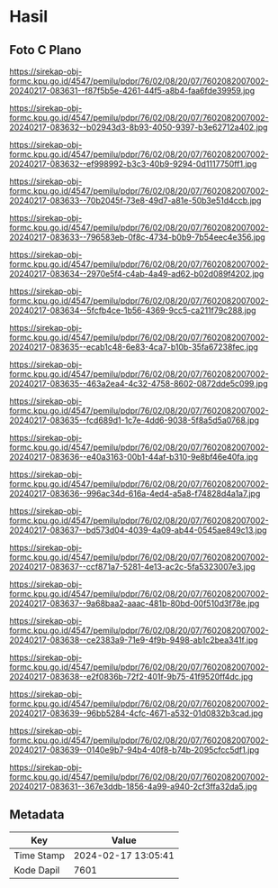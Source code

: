 # Hasil

## Foto C Plano

https://sirekap-obj-formc.kpu.go.id/4547/pemilu/pdpr/76/02/08/20/07/7602082007002-20240217-083631--f87f5b5e-4261-44f5-a8b4-faa6fde39959.jpg

https://sirekap-obj-formc.kpu.go.id/4547/pemilu/pdpr/76/02/08/20/07/7602082007002-20240217-083632--b02943d3-8b93-4050-9397-b3e62712a402.jpg

https://sirekap-obj-formc.kpu.go.id/4547/pemilu/pdpr/76/02/08/20/07/7602082007002-20240217-083632--ef998992-b3c3-40b9-9294-0d1117750ff1.jpg

https://sirekap-obj-formc.kpu.go.id/4547/pemilu/pdpr/76/02/08/20/07/7602082007002-20240217-083633--70b2045f-73e8-49d7-a81e-50b3e51d4ccb.jpg

https://sirekap-obj-formc.kpu.go.id/4547/pemilu/pdpr/76/02/08/20/07/7602082007002-20240217-083633--796583eb-0f8c-4734-b0b9-7b54eec4e356.jpg

https://sirekap-obj-formc.kpu.go.id/4547/pemilu/pdpr/76/02/08/20/07/7602082007002-20240217-083634--2970e5f4-c4ab-4a49-ad62-b02d089f4202.jpg

https://sirekap-obj-formc.kpu.go.id/4547/pemilu/pdpr/76/02/08/20/07/7602082007002-20240217-083634--5fcfb4ce-1b56-4369-9cc5-ca211f79c288.jpg

https://sirekap-obj-formc.kpu.go.id/4547/pemilu/pdpr/76/02/08/20/07/7602082007002-20240217-083635--ecab1c48-6e83-4ca7-b10b-35fa67238fec.jpg

https://sirekap-obj-formc.kpu.go.id/4547/pemilu/pdpr/76/02/08/20/07/7602082007002-20240217-083635--463a2ea4-4c32-4758-8602-0872dde5c099.jpg

https://sirekap-obj-formc.kpu.go.id/4547/pemilu/pdpr/76/02/08/20/07/7602082007002-20240217-083635--fcd689d1-1c7e-4dd6-9038-5f8a5d5a0768.jpg

https://sirekap-obj-formc.kpu.go.id/4547/pemilu/pdpr/76/02/08/20/07/7602082007002-20240217-083636--e40a3163-00b1-44af-b310-9e8bf46e40fa.jpg

https://sirekap-obj-formc.kpu.go.id/4547/pemilu/pdpr/76/02/08/20/07/7602082007002-20240217-083636--996ac34d-616a-4ed4-a5a8-f74828d4a1a7.jpg

https://sirekap-obj-formc.kpu.go.id/4547/pemilu/pdpr/76/02/08/20/07/7602082007002-20240217-083637--bd573d04-4039-4a09-ab44-0545ae849c13.jpg

https://sirekap-obj-formc.kpu.go.id/4547/pemilu/pdpr/76/02/08/20/07/7602082007002-20240217-083637--ccf871a7-5281-4e13-ac2c-5fa5323007e3.jpg

https://sirekap-obj-formc.kpu.go.id/4547/pemilu/pdpr/76/02/08/20/07/7602082007002-20240217-083637--9a68baa2-aaac-481b-80bd-00f510d3f78e.jpg

https://sirekap-obj-formc.kpu.go.id/4547/pemilu/pdpr/76/02/08/20/07/7602082007002-20240217-083638--ce2383a9-71e9-4f9b-9498-ab1c2bea341f.jpg

https://sirekap-obj-formc.kpu.go.id/4547/pemilu/pdpr/76/02/08/20/07/7602082007002-20240217-083638--e2f0836b-72f2-401f-9b75-41f9520ff4dc.jpg

https://sirekap-obj-formc.kpu.go.id/4547/pemilu/pdpr/76/02/08/20/07/7602082007002-20240217-083639--96bb5284-4cfc-4671-a532-01d0832b3cad.jpg

https://sirekap-obj-formc.kpu.go.id/4547/pemilu/pdpr/76/02/08/20/07/7602082007002-20240217-083639--0140e9b7-94b4-40f8-b74b-2095cfcc5df1.jpg

https://sirekap-obj-formc.kpu.go.id/4547/pemilu/pdpr/76/02/08/20/07/7602082007002-20240217-083631--367e3ddb-1856-4a99-a940-2cf3ffa32da5.jpg


## Metadata

| Key        | Value               |
| ---------- | ------------------- |
| Time Stamp | 2024-02-17 13:05:41 |
| Kode Dapil | 7601                |



